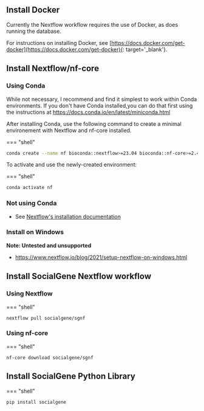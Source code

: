 ## Install Docker 

Currently the Nextflow workflow requires the use of Docker, as does running the database.

For instructions on installing Docker, see [https://docs.docker.com/get-docker](https://docs.docker.com/get-docker){: target='_blank'}.


## Install Nextflow/nf-core

### Using Conda

While not necessary, I recommend and find it simplest to work within Conda environments.
If you don't have Conda installed,you can do that first using the instructions at <a href="https://docs.conda.io/en/latest/miniconda.html" target="_blank">https://docs.conda.io/en/latest/miniconda.html</a>

After installing Conda, use the following command to create a minimal environement with Nextflow and nf-core installed. 

=== "shell"
```bash
conda create --name nf bioconda::nextflow>=23.04 bioconda::nf-core>=2.4
```

To activate and use the newly-created environment:

=== "shell"
```bash
conda activate nf
```

### Not using Conda

- See <a href="https://www.nextflow.io/docs/latest/getstarted.html" target="_blank">Nextflow's installation documentation</a>

### Install on Windows

**Note: Untested and unsupported**

- <a href="https://www.nextflow.io/blog/2021/setup-nextflow-on-windows.html" target="_blank">https://www.nextflow.io/blog/2021/setup-nextflow-on-windows.html</a>

## Install SocialGene Nextflow workflow

### Using Nextflow

=== "shell"
```
nextflow pull socialgene/sgnf
```

### Using nf-core

=== "shell"
```
nf-core download socialgene/sgnf
```


## Install SocialGene Python Library

=== "shell"
```
pip install socialgene
```
